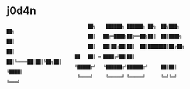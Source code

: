 # j0d4n 


                              
                                   ██╗    ██████╗ ██████╗ ██╗  ██╗███╗   ██╗
                                   ██║   ██╔═████╗██╔══██╗██║  ██║████╗  ██║
                                   ██║   ██║██╔██║██║  ██║███████║██╔██╗ ██║
                              ██   ██║ ═ ████╔╝██║██║  ██║╚════██║██║╚██╗██║
                              ╚█████╔╝   ╚██████╔╝██████╔╝     ██║██║ ╚████║ 
                               ╚════╝     ╚═════╝ ╚═════╝      ╚═╝╚═╝  ╚═══╝
                              
                              


















                                           















                                                      
                                                      
